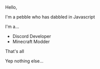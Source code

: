 Hello,

I'm a pebble who has dabbled in Javascript

I'm a...
- Discord Developer
- Minecraft Modder

That's all








Yep nothing else...
